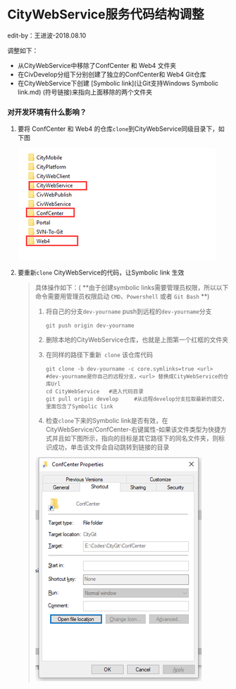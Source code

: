 # CityWebService服务代码结构调整

edit-by：王进波-2018.08.10

调整如下：

- 从CityWebService中移除了ConfCenter 和 Web4 文件夹
- 在CivDevelop分组下分别创建了独立的ConfCenter和 Web4 Git仓库
- 在CityWebService下创建 [Symbolic link](让Git支持Windows Symbolic link.md) (符号链接)来指向上面移除的两个文件夹

### 对开发环境有什么影响？

1. 要将 ConfCenter 和 Web4 的仓库`clone`到CityWebService同级目录下，如下图

   ![1533895742718](../imgs/1533895742718.png)

2. 要重新`clone` CityWebService的代码，让Symbolic link 生效

   > 具体操作如下：( **由于创建symbolic links需要管理员权限，所以以下命令需要用管理员权限启动 `CMD`、`Powershell` 或者 `Git Bash`  **)
   >
   > 1. 将自己的分支`dev-yourname`  push到远程的`dev-yourname`分支
   >
   >    ```shell
   >    git push origin dev-yourname
   >    ```
   >
   > 2. 删除本地的CityWebService仓库，也就是上图第一个红框的文件夹
   >
   > 3. 在同样的路径下重新` clone` 该仓库代码
   >
   >    ```shell
   >    git clone -b dev-yourname -c core.symlinks=true <url>		#dev-yourname是你自己的远程分支，<url> 替换成CityWebService的仓库Url
   >    cd CityWebService 	#进入代码目录
   >    git pull origin develop		#从远程develop分支拉取最新的提交，里面包含了Symbolic link
   >    ```
   >
   > 4. 检查`clone`下来的Symbolic link是否有效，在CityWebService/ConfCenter-右键属性-如果该文件类型为快捷方式并且如下图所示，指向的目标是其它路径下的同名文件夹，则标识成功，单击该文件会自动跳转到链接的目录
   >
   > ![1533896373359](../imgs/1533896373359.png)  

